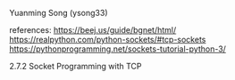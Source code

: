 Yuanming Song (ysong33)

references:
https://beej.us/guide/bgnet/html/
https://realpython.com/python-sockets/#tcp-sockets
https://pythonprogramming.net/sockets-tutorial-python-3/

2.7.2 Socket Programming with TCP
